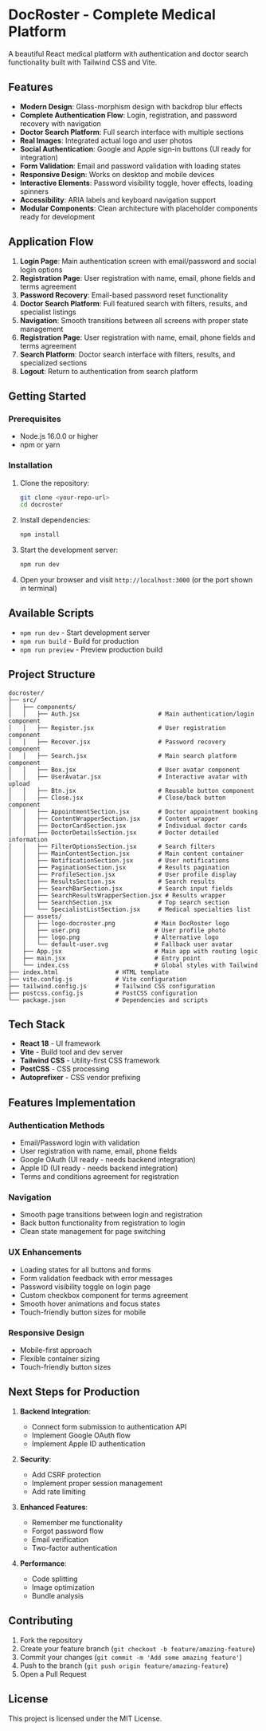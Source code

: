 # DocRoster - Complete Medical Platform

A beautiful React medical platform with authentication and doctor search functionality built with Tailwind CSS and Vite.

## Features

- **Modern Design**: Glass-morphism design with backdrop blur effects
- **Complete Authentication Flow**: Login, registration, and password recovery with navigation
- **Doctor Search Platform**: Full search interface with multiple sections
- **Real Images**: Integrated actual logo and user photos
- **Social Authentication**: Google and Apple sign-in buttons (UI ready for integration)  
- **Form Validation**: Email and password validation with loading states
- **Responsive Design**: Works on desktop and mobile devices
- **Interactive Elements**: Password visibility toggle, hover effects, loading spinners
- **Accessibility**: ARIA labels and keyboard navigation support
- **Modular Components**: Clean architecture with placeholder components ready for development

## Application Flow

1. **Login Page**: Main authentication screen with email/password and social login options
2. **Registration Page**: User registration with name, email, phone fields and terms agreement
3. **Password Recovery**: Email-based password reset functionality
4. **Doctor Search Platform**: Full featured search with filters, results, and specialist listings
5. **Navigation**: Smooth transitions between all screens with proper state management
2. **Registration Page**: User registration with name, email, phone fields and terms agreement  
3. **Search Platform**: Doctor search interface with filters, results, and specialized sections
4. **Logout**: Return to authentication from search platform

## Getting Started

### Prerequisites

- Node.js 16.0.0 or higher
- npm or yarn

### Installation

1. Clone the repository:
   ```bash
   git clone <your-repo-url>
   cd docroster
   ```

2. Install dependencies:
   ```bash
   npm install
   ```

3. Start the development server:
   ```bash
   npm run dev
   ```

4. Open your browser and visit `http://localhost:3000` (or the port shown in terminal)

## Available Scripts

- `npm run dev` - Start development server
- `npm run build` - Build for production
- `npm run preview` - Preview production build

## Project Structure

```
docroster/
├── src/
│   ├── components/
│   │   ├── Auth.jsx                      # Main authentication/login component
│   │   ├── Register.jsx                  # User registration component
│   │   ├── Recover.jsx                   # Password recovery component
│   │   ├── Search.jsx                    # Main search platform component
│   │   ├── Box.jsx                       # User avatar component
│   │   ├── UserAvatar.jsx                # Interactive avatar with upload
│   │   ├── Btn.jsx                       # Reusable button component
│   │   ├── Close.jsx                     # Close/back button component
│   │   ├── AppointmentSection.jsx        # Doctor appointment booking
│   │   ├── ContentWrapperSection.jsx     # Content wrapper
│   │   ├── DoctorCardSection.jsx         # Individual doctor cards
│   │   ├── DoctorDetailsSection.jsx      # Doctor detailed information
│   │   ├── FilterOptionsSection.jsx      # Search filters
│   │   ├── MainContentSection.jsx        # Main content container
│   │   ├── NotificationSection.jsx       # User notifications
│   │   ├── PaginationSection.jsx         # Results pagination
│   │   ├── ProfileSection.jsx            # User profile display
│   │   ├── ResultsSection.jsx            # Search results
│   │   ├── SearchBarSection.jsx          # Search input fields
│   │   ├── SearchResultsWrapperSection.jsx # Results wrapper
│   │   ├── SearchSection.jsx             # Top search section
│   │   └── SpecialistListSection.jsx     # Medical specialties list
│   ├── assets/
│   │   ├── logo-docroster.png           # Main DocRoster logo
│   │   ├── user.png                     # User profile photo
│   │   ├── logo.png                     # Alternative logo
│   │   └── default-user.svg             # Fallback user avatar
│   ├── App.jsx                          # Main app with routing logic
│   ├── main.jsx                         # Entry point
│   └── index.css                        # Global styles with Tailwind
├── index.html                # HTML template
├── vite.config.js            # Vite configuration
├── tailwind.config.js        # Tailwind CSS configuration
├── postcss.config.js         # PostCSS configuration
└── package.json              # Dependencies and scripts
```

## Tech Stack

- **React 18** - UI framework
- **Vite** - Build tool and dev server
- **Tailwind CSS** - Utility-first CSS framework
- **PostCSS** - CSS processing
- **Autoprefixer** - CSS vendor prefixing

## Features Implementation

### Authentication Methods
- Email/Password login with validation
- User registration with name, email, phone fields  
- Google OAuth (UI ready - needs backend integration)
- Apple ID (UI ready - needs backend integration)
- Terms and conditions agreement for registration

### Navigation
- Smooth page transitions between login and registration
- Back button functionality from registration to login
- Clean state management for page switching

### UX Enhancements
- Loading states for all buttons and forms
- Form validation feedback with error messages
- Password visibility toggle on login page
- Custom checkbox component for terms agreement
- Smooth hover animations and focus states
- Touch-friendly button sizes for mobile

### Responsive Design
- Mobile-first approach
- Flexible container sizing
- Touch-friendly button sizes

## Next Steps for Production

1. **Backend Integration**:
   - Connect form submission to authentication API
   - Implement Google OAuth flow
   - Implement Apple ID authentication

2. **Security**:
   - Add CSRF protection
   - Implement proper session management
   - Add rate limiting

3. **Enhanced Features**:
   - Remember me functionality
   - Forgot password flow
   - Email verification
   - Two-factor authentication

4. **Performance**:
   - Code splitting
   - Image optimization
   - Bundle analysis

## Contributing

1. Fork the repository
2. Create your feature branch (`git checkout -b feature/amazing-feature`)
3. Commit your changes (`git commit -m 'Add some amazing feature'`)
4. Push to the branch (`git push origin feature/amazing-feature`)
5. Open a Pull Request

## License

This project is licensed under the MIT License.